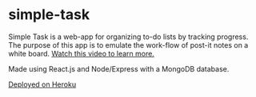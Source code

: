 # simple-task
Simple Task is a web-app for organizing to-do lists by tracking progress. The purpose of this app is to emulate the work-flow of post-it notes on a white board. 
[Watch this video to learn more.](https://vimeo.com/304262227)

Made using React.js and Node/Express with a MongoDB database.

[Deployed on Heroku](https://simple-task-1209.herokuapp.com)
